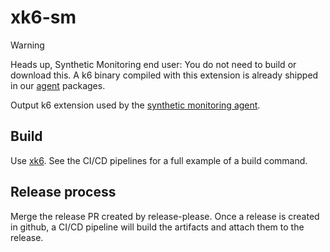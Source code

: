 # xk6-sm

> [!WARNING]
> Heads up, Synthetic Monitoring end user: You do not need to build or download this. A k6 binary compiled with this extension is already shipped in our [agent](https://github.com/grafana/synthetic-monitoring-agent) packages.

Output k6 extension used by the [synthetic monitoring agent](https://github.com/grafana/synthetic-monitoring-agent).

## Build

Use [xk6](https://github.com/grafana/xk6). See the CI/CD pipelines for a full example of a build command.

## Release process

Merge the release PR created by release-please. Once a release is created in github, a CI/CD pipeline will build the artifacts and attach them to the release.
